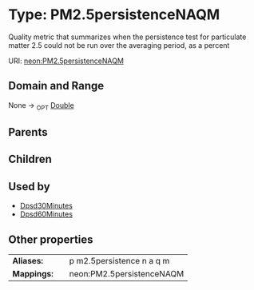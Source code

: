 
# Type: PM2.5persistenceNAQM


Quality metric that summarizes when the persistence test for particulate matter 2.5 could not be run over the averaging period, as a percent

URI: [neon:PM2.5persistenceNAQM](https://data.neonscience.org/PM2.5persistenceNAQM)


## Domain and Range

None ->  <sub>OPT</sub> [Double](types/Double.md)

## Parents


## Children


## Used by

 * [Dpsd30Minutes](Dpsd30Minutes.md)
 * [Dpsd60Minutes](Dpsd60Minutes.md)

## Other properties

|  |  |  |
| --- | --- | --- |
| **Aliases:** | | p m2.5persistence n a q m |
| **Mappings:** | | neon:PM2.5persistenceNAQM |

